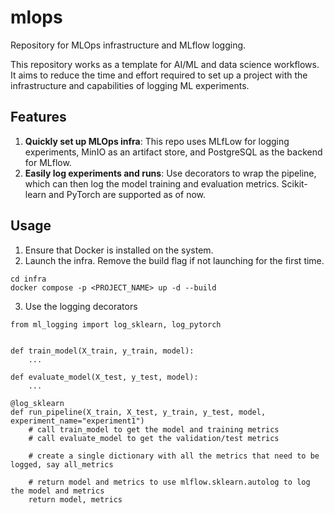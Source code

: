 # mlops
Repository for MLOps infrastructure and MLflow logging.  

This repository works as a template for AI/ML and data science workflows. It aims to reduce the time and effort required to set up a project with the infrastructure and capabilities of logging ML experiments. 

## Features  
1. **Quickly set up MLOps infra**: This repo uses MLfLow for logging experiments, MinIO as an artifact store, and PostgreSQL as the backend for MLflow.  
2. **Easily log experiments and runs**: Use decorators to wrap the pipeline, which can then log the model training and evaluation metrics. Scikit-learn and PyTorch are supported as of now. 


## Usage  
1. Ensure that Docker is installed on the system.  
2. Launch the infra. Remove the build flag if not launching for the first time.
```
cd infra
docker compose -p <PROJECT_NAME> up -d --build
```
3. Use the logging decorators
```
from ml_logging import log_sklearn, log_pytorch


def train_model(X_train, y_train, model):
    ...

def evaluate_model(X_test, y_test, model):
    ...

@log_sklearn
def run_pipeline(X_train, X_test, y_train, y_test, model, experiment_name="experiment1")
    # call train_model to get the model and training metrics
    # call evaluate_model to get the validation/test metrics

    # create a single dictionary with all the metrics that need to be logged, say all_metrics

    # return model and metrics to use mlflow.sklearn.autolog to log the model and metrics
    return model, metrics
```
